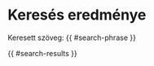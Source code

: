 <!-- ======================================================================
--- Search engine
title:          Keresés eredménye
keywords:       keress, eredmény
description:    A keresés eredményeinek a listja.
--- Menu system
order:          
text:           
hidden:         true
umbel:          false
--- Page properties
id:             /search
document:       
layout:         
---$-left:         
searchable:     false
======================================================================= -->

# Keresés eredménye

<div class="search-phrase">Keresett szöveg: {{ #search-phrase }}</div>

{{ #search-results }}
